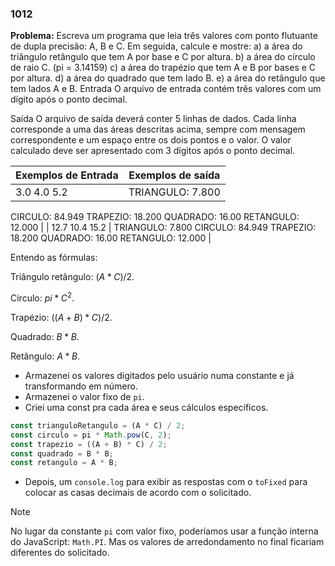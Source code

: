 ### 1012

**Problema:** Escreva um programa que leia três valores com ponto flutuante de dupla precisão: A, B e C. Em seguida, calcule e mostre:
a) a área do triângulo retângulo que tem A por base e C por altura.
b) a área do círculo de raio C. (pi = 3.14159)
c) a área do trapézio que tem A e B por bases e C por altura.
d) a área do quadrado que tem lado B.
e) a área do retângulo que tem lados A e B.
Entrada
O arquivo de entrada contém três valores com um dígito após o ponto decimal.

Saída
O arquivo de saída deverá conter 5 linhas de dados. Cada linha corresponde a uma das áreas descritas acima, sempre com mensagem correspondente e um espaço entre os dois pontos e o valor. O valor calculado deve ser apresentado com 3 dígitos após o ponto decimal.

| Exemplos de Entrada | Exemplos de saída |
| --- | --- |
| 3.0 4.0 5.2 | TRIANGULO: 7.800
CIRCULO: 84.949
TRAPEZIO: 18.200
QUADRADO: 16.00
RETANGULO: 12.000 |
| 12.7 10.4 15.2 | TRIANGULO: 7.800
CIRCULO: 84.949
TRAPEZIO: 18.200
QUADRADO: 16.00
RETANGULO: 12.000 |

Entendo as fórmulas: 

Triângulo retângulo: $(A * C) / 2$.

Circulo: $pi * C^2$.

Trapézio: $((A + B) * C) / 2$.

Quadrado: $B * B$.

Retângulo: $A * B$.

- Armazenei os valores digitados pelo usuário numa constante e já transformando em número.
- Armazenei o valor fixo de `pi`.
- Criei uma const pra cada área e seus cálculos específicos.

```jsx
const trianguloRetangulo = (A * C) / 2;
const circulo = pi * Math.pow(C, 2);
const trapezio = ((A + B) * C) / 2;
const quadrado = B * B;
const retangulo = A * B;
```

- Depois, um `console.log` para exibir as respostas com o `toFixed` para colocar as casas decimais de acordo com o solicitado.

>[!NOTE]
>No lugar da constante `pi` com valor fixo, poderíamos usar a função interna do JavaScript: `Math.PI`. Mas os valores de arredondamento no final ficariam diferentes do solicitado.